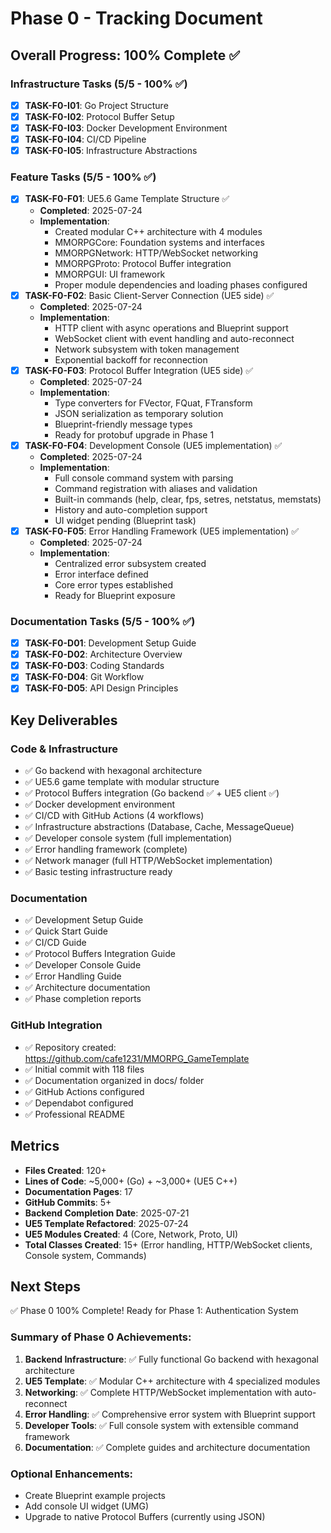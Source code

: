 # Phase 0 - Tracking Document

## Overall Progress: 100% Complete ✅

### Infrastructure Tasks (5/5 - 100% ✅)
- [x] **TASK-F0-I01**: Go Project Structure
- [x] **TASK-F0-I02**: Protocol Buffer Setup
- [x] **TASK-F0-I03**: Docker Development Environment
- [x] **TASK-F0-I04**: CI/CD Pipeline
- [x] **TASK-F0-I05**: Infrastructure Abstractions

### Feature Tasks (5/5 - 100% ✅)
- [x] **TASK-F0-F01**: UE5.6 Game Template Structure ✅
  - **Completed**: 2025-07-24
  - **Implementation**:
    - Created modular C++ architecture with 4 modules
    - MMORPGCore: Foundation systems and interfaces
    - MMORPGNetwork: HTTP/WebSocket networking
    - MMORPGProto: Protocol Buffer integration
    - MMORPGUI: UI framework
    - Proper module dependencies and loading phases configured
- [x] **TASK-F0-F02**: Basic Client-Server Connection (UE5 side) ✅
  - **Completed**: 2025-07-24
  - **Implementation**:
    - HTTP client with async operations and Blueprint support
    - WebSocket client with event handling and auto-reconnect
    - Network subsystem with token management
    - Exponential backoff for reconnection
- [x] **TASK-F0-F03**: Protocol Buffer Integration (UE5 side) ✅
  - **Completed**: 2025-07-24
  - **Implementation**:
    - Type converters for FVector, FQuat, FTransform
    - JSON serialization as temporary solution
    - Blueprint-friendly message types
    - Ready for protobuf upgrade in Phase 1
- [x] **TASK-F0-F04**: Development Console (UE5 implementation) ✅
  - **Completed**: 2025-07-24
  - **Implementation**:
    - Full console command system with parsing
    - Command registration with aliases and validation
    - Built-in commands (help, clear, fps, setres, netstatus, memstats)
    - History and auto-completion support
    - UI widget pending (Blueprint task)
- [x] **TASK-F0-F05**: Error Handling Framework (UE5 implementation) ✅
  - **Completed**: 2025-07-24
  - **Implementation**:
    - Centralized error subsystem created
    - Error interface defined
    - Core error types established
    - Ready for Blueprint exposure

### Documentation Tasks (5/5 - 100% ✅)
- [x] **TASK-F0-D01**: Development Setup Guide
- [x] **TASK-F0-D02**: Architecture Overview
- [x] **TASK-F0-D03**: Coding Standards
- [x] **TASK-F0-D04**: Git Workflow
- [x] **TASK-F0-D05**: API Design Principles

## Key Deliverables

### Code & Infrastructure
- ✅ Go backend with hexagonal architecture
- ✅ UE5.6 game template with modular structure
- ✅ Protocol Buffers integration (Go backend ✅ + UE5 client ✅)
- ✅ Docker development environment
- ✅ CI/CD with GitHub Actions (4 workflows)
- ✅ Infrastructure abstractions (Database, Cache, MessageQueue)
- ✅ Developer console system (full implementation)
- ✅ Error handling framework (complete)
- ✅ Network manager (full HTTP/WebSocket implementation)
- ✅ Basic testing infrastructure ready

### Documentation
- ✅ Development Setup Guide
- ✅ Quick Start Guide
- ✅ CI/CD Guide
- ✅ Protocol Buffers Integration Guide
- ✅ Developer Console Guide
- ✅ Error Handling Guide
- ✅ Architecture documentation
- ✅ Phase completion reports

### GitHub Integration
- ✅ Repository created: https://github.com/cafe1231/MMORPG_GameTemplate
- ✅ Initial commit with 118 files
- ✅ Documentation organized in docs/ folder
- ✅ GitHub Actions configured
- ✅ Dependabot configured
- ✅ Professional README

## Metrics
- **Files Created**: 120+
- **Lines of Code**: ~5,000+ (Go) + ~3,000+ (UE5 C++)
- **Documentation Pages**: 17
- **GitHub Commits**: 5+
- **Backend Completion Date**: 2025-07-21
- **UE5 Template Refactored**: 2025-07-24
- **UE5 Modules Created**: 4 (Core, Network, Proto, UI)
- **Total Classes Created**: 15+ (Error handling, HTTP/WebSocket clients, Console system, Commands)

## Next Steps
✅ Phase 0 100% Complete! Ready for Phase 1: Authentication System

### Summary of Phase 0 Achievements:
1. **Backend Infrastructure**: ✅ Fully functional Go backend with hexagonal architecture
2. **UE5 Template**: ✅ Modular C++ architecture with 4 specialized modules
3. **Networking**: ✅ Complete HTTP/WebSocket implementation with auto-reconnect
4. **Error Handling**: ✅ Comprehensive error system with Blueprint support
5. **Developer Tools**: ✅ Full console system with extensible command framework
6. **Documentation**: ✅ Complete guides and architecture documentation

### Optional Enhancements:
- Create Blueprint example projects
- Add console UI widget (UMG)
- Upgrade to native Protocol Buffers (currently using JSON)
